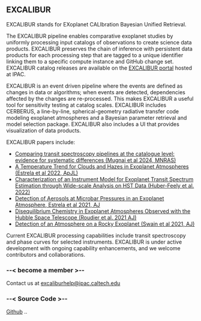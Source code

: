 ## EXCALIBUR

EXCALIBUR stands for EXoplanet CALIbration Bayesian Unified Retrieval.

The EXCALIBUR pipeline enables comparative exoplanet studies by uniformly processing input catalogs of observations to create science data products. EXCALIBUR preserves the chain of inference with persistent data products for each processing step that are tagged to a unique identifier linking them to a specific compute instance and GitHub change set. EXCALIBUR catalog releases are available on the [EXCALIBUR portal](https://excalibur.ipac.caltech.edu) hosted at IPAC. 

EXCALIBUR is an event driven pipeline where the events are defined as changes in data or algorithms; when events are detected, dependencies affected by the changes are re-processed. This makes EXCALIBUR a useful tool for sensitivity testing at catalog scales. EXCALIBUR includes CERBERUS, a line-by-line, spherical-geometry radiative transfer code modeling exoplanet atmospheres and a Bayesian parameter retrieval and model selection package. EXCALIBUR also includes a UI that provides visualization of data products. 

EXCALIBUR papers include:
- [Comparing transit spectroscopy pipelines at the catalogue level: evidence for systematic differences (Mugnai et al 2024, MNRAS)](https://ui.adsabs.harvard.edu/abs/2024MNRAS.531...35M/abstract)
- [A Temperature Trend for Clouds and Hazes in Exoplanet Atmospheres (Estrela et al 2022, ApJL)](https://ui.adsabs.harvard.edu/abs/2022ApJ...941L...5E/abstract)
- [Characterization of an Instrument Model for Exoplanet Transit Spectrum Estimation through Wide-scale Analysis on HST Data (Huber-Feely et al. 2022)](https://ui.adsabs.harvard.edu/abs/2022AJ....163...22H/abstract)
- [Detection of Aerosols at Microbar Pressures in an Exoplanet Atmosphere, Estrela et al 2021, AJ](https://ui.adsabs.harvard.edu/abs/2021AJ....162...91E/abstract)
- [Disequilibrium Chemistry in Exoplanet Atmospheres Observed with the Hubble Space Telescope (Roudier et al. 2021 AJ)](https://ui.adsabs.harvard.edu/abs/2021AJ....162...37R/abstract)
- [Detection of an Atmosphere on a Rocky Exoplanet (Swain et al 2021, AJ)](https://ui.adsabs.harvard.edu/abs/2021AJ....161..213S/abstract)

Current EXCALIBUR processing capabilities include transit spectroscopy and phase curves for selected instruments. EXCALIBUR is under active development with ongoing capability enhancements, and we welcome contributors and collaborations. 

### --< become a member >--

Contact us at excaliburhelp@ipac.caltech.edu

### --< Source Code >--

[Github](https://github-fn.jpl.nasa.gov/EXCALIBUR/esp)
..
